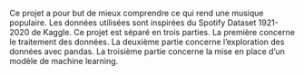 Ce projet  a pour but de mieux comprendre ce qui rend une musique populaire. Les données utilisées sont inspirées du Spotify Dataset 1921-2020 de Kaggle.
Ce projet est séparé en trois parties. La première concerne le traitement des données. La deuxième partie concerne l’exploration des données avec pandas. La troisième partie concerne la mise en place d’un modèle de machine learning.
